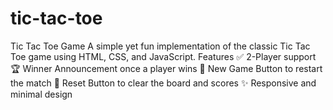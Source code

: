 # tic-tac-toe
Tic Tac Toe Game A simple yet fun implementation of the classic Tic Tac Toe game using HTML, CSS, and JavaScript.    Features ✅ 2-Player support   🏆 Winner Announcement once a player wins  🔁 New Game Button to restart the match  🔄 Reset Button to clear the board and scores   ✨ Responsive and minimal design
